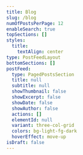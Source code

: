 ```yaml
---
title: Blog
slug: /blog
numOfPostsPerPage: 12
enableSearch: true
topSections: []
styles:
  title:
    textAlign: center
type: PostFeedLayout
bottomSections: []
postFeed:
  type: PagedPostsSection
  title: null
  subtitle: null
  showThumbnail: false
  showExcerpt: false
  showDate: false
  showAuthor: false
  actions: []
  elementId: null
  variant: three-col-grid
  colors: bg-light-fg-dark
  hoverEffect: move-up
isDraft: false
---
```

